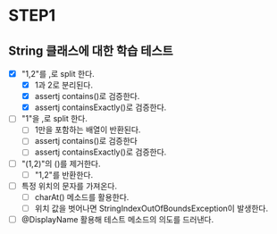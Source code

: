 # STEP1
## String 클래스에 대한 학습 테스트
- [x] "1,2"를 ,로 split 한다.
  - [x] 1과 2로 분리된다. 
  - [x] assertj contains()로 검증한다.
  - [x] assertj containsExactly()로 검증한다.
- [ ] "1"을 ,로 split 한다.
  - [ ] 1만을 포함하는 배열이 반환된다.
  - [ ] assertj contains()로  검증한다
  - [ ] assertj containsExactly()로 검증한다.
- [ ] "(1,2)"의 ()를 제거한다.
  - [ ] "1,2"를 반환한다.
- [ ] 특정 위치의 문자를 가져온다. 
  - [ ] charAt() 메소드를 활용한다.
  - [ ] 위치 값을 벗어나면 StringIndexOutOfBoundsException이 발생한다. 
- [ ] @DisplayName 활용해 테스트 메소드의 의도를 드러낸다.
